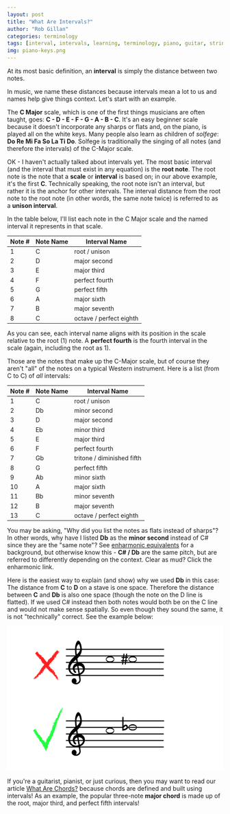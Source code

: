 ```yaml
---
layout: post
title: "What Are Intervals?"
author: "Rob Gillan"
categories: terminology
tags: [interval, intervals, learning, terminology, piano, guitar, stringed, instruments, instrument]
img: piano-keys.png
---
```

At its most basic definition, an **interval** is simply the distance between two notes.

In music, we name these distances because intervals mean a lot to us and names help give things context. Let's start with an example.

The **C Major** scale, which is one of the first things musicians are often taught, goes: **C - D - E - F - G - A - B - C**. It's an easy beginner scale because it doesn't incorporate any sharps or flats and, on the piano, is played all on the white keys. Many people also learn as children of *solfege*: **Do Re Mi Fa So La Ti Do**. Solfege is traditionally the singing of all notes (and therefore the intervals) of the C-Major scale.

OK - I haven't actually talked about intervals yet. The most basic interval (and the interval that must exist in any equation) is the **root note**. The root note is the note that a **scale** or **interval** is based on; in our above example, it's the first **C**. Technically speaking, the root note isn't an interval, but rather it is the anchor for other intervals. The interval distance from the root note to the root note (in other words, the same note twice) is referred to as a **unison interval**.

In the table below, I'll list each note in the C Major scale and the named interval it represents in that scale.

| Note #      | Note Name | Interval Name             |
|---          |---        |-------------------------  |
|1            | C         | root / unison             |
|2            | D         | major second              |
|3            | E         | major third               |
|4            | F         | perfect fourth            |
|5            | G         | perfect fifth             |
|6            | A         | major sixth               |
|7            | B         | major seventh             |
|8            | C         | octave / perfect eighth   |  

As you can see, each interval name aligns with its position in the scale relative to the root (1) note. A **perfect fourth** is the fourth interval in the scale (again, including the root as 1).

Those are the notes that make up the C-Major scale, but of course they aren't "all" of the notes on a typical Western instrument. Here is a list (from C to C) of *all* intervals:

|Note # | Note Name | Interval Name             |
|---    |---        |-------------------------  |
| 1     | C         | root / unison             |
| 2     | Db        | minor second              |
| 3     | D         | major second              |
| 4     | Eb        | minor third               |
| 5     | E         | major third               |
| 6     | F         | perfect fourth            |
| 7     | Gb        | tritone / diminished fifth |
| 8     | G         | perfect fifth             |
| 9     | Ab        | minor sixth               |
| 10    | A         | major sixth               |
| 11    | Bb        | minor seventh             |
| 12    | B         | major seventh             |
| 13    | C         | octave / perfect eighth   |

You may be asking, "Why did you list the notes as flats instead of sharps"? In other words, why have I listed **Db** as the **minor second** instead of C# since they are the "same note"? See [enharmonic equivalents] for a background, but otherwise know this - **C# / Db** are the same pitch, but are referred to differently depending on the context. Clear as mud? Click the enharmonic link.

Here is the easiest way to explain (and show) why we used **Db** in this case: The distance from **C** to **D** on a stave is one space. Therefore the distance between **C** and **Db** is also one space (though the note on the D line is flatted). If we used C# instead then both notes would both be on the C line and would not make sense spatially. So even though they sound the same, it is not "technically" correct. See the example below:

![Enharmonic Intervals](/assets/img/whatareintervals/enharmonic-intervals.png)

If you're a guitarist, pianist, or just curious, then you may want to read our article [What Are Chords?] because chords are defined and built using intervals! As an example, the popular three-note **major chord** is made up of the root, major third, and perfect fifth intervals!

[enharmonic equivalents]: /terminology/WhatAreEnharmonics
[What Are Chords?]: /terminology/WhatAreChords
